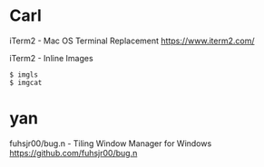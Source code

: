 # Carl

iTerm2 - Mac OS Terminal Replacement
<https://www.iterm2.com/>  

iTerm2 - Inline Images


    $ imgls
    $ imgcat


# yan

fuhsjr00/bug.n - Tiling Window Manager for Windows
<https://github.com/fuhsjr00/bug.n>  